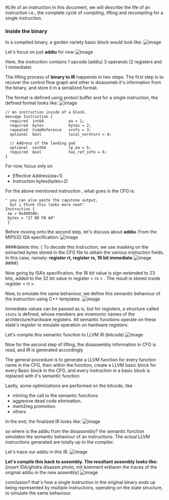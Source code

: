 #Life of an instruction
In this document, we will describe the life of an instruction i.e., the complete cycle of compiling, lifting and recompiling for a single instruction.

### Inside the binary

In a compiled binary, a garden variety basic block would look like:
![image](basic_block.png)

Let's focus on just **addiu** for now
![image](addiu_dis.png)



Here, the instruction contains 
1 opcode (addiu)
3 operands (2 registers and 1 immediate)

The lifting process of **binary to IR** happends in two steps.
The first step is to recover the control flow graph and other is disassmeb it's information from the binary, and store it in a serialized format.

The format is defined using protocl buffer and for a single instruction, the defined format looks like:
![image](protocol_buffer.png)
```
// An instruction inside of a block.
message Instruction {
  required  int64           ea = 1;
  required  bytes           bytes = 2;
  repeated  CodeReference   xrefs = 3;
  optional  bool            local_noreturn = 4;

  // Address of the landing pad
  optional  uint64          lp_ea = 5;
  required  bool            has_ref_info = 6;
}
```

For now, focus only on 

- Effective Address(ea=1)
- Instruction bytes(bytes=2)

For the above mentioned instruction , what goes in the CFG is:
```
" you can also paste the capstone output, 
  but i think this looks more neat"
Instruction {
 ea = 0x400580;
 bytes = "27 BD FB A0"
 }
```

Before moving onto the second step, let's discuss about **addiu**.
From the MIPS32 ISA specification:
![image](addiu_ISA.png)

####delete this: {
To decode this Instruction, we use masking on the extracted bytes stored in the CFG file to obtain the various instruction fields.
In this case, namely: **register rt, register rs, 16 bit immediate**
![image](extract_addiu.png)
####}

Now going by ISA’s specification, the 16 bit value is sign-extended to 23 bits, added to the 32 bit value in register < rs > . The result is stored inside register < rt >.

Now, to emulate the same behaviour, we define this semantic behaviour of the instruction using C++ templates.
![image](addiu_semantic.png)

Immediate values can be passed as is, but for registers, a structure called ```state``` is defined, whose members are mnemonic names of the architecture/hardware registers.
All semantic functions operate on these state's register to emulate operation on hardware registers.

Let's compile this semantic function to LLVM IR (bitcode)
![image](compiled_semantic.png)

Now for the second step of lifting, the disassembly information in CFG is read, and IR is generated accordingly

The general procedure is to generate a LLVM function for every function name in the CFG, then within the function, create a LLVM basic block for every Basic block in the CFG, and every instruction in a basic block is replaced with it's semantic function. 

Lastly, some optimizations are performed on the bitcode, like

- inlining the call to the semantic functions
- aggresive dead code elimination.
- mem2reg promotion.
- others

In the end, the finalized IR looks like:
![image](lifted_IR.png)

so where is the addiu from the dissassmbly?
the semantic function simulates the semantic behaviour of an instructions. The actual LLVM instructions generated are totally up to the compiler.

Let's trace our addiu in this IR.
![image](commented_IR.png)

**Let's compile this back to assembly. The resultant assembly looks like:**
[insert IDA/ghidra disassm photo, mit komment erklaren the traces of the original addiu in the new assembly]
![image](recompiled_IR.png)

conclusion? that's how a single instruction in the original binary ends up being represented by multiple instructions, operating on the state structure, to simulate the same behaviour.
